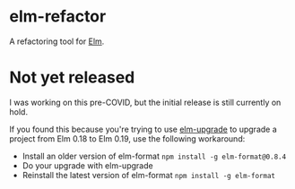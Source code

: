 # elm-refactor

A refactoring tool for [Elm](https://elm-lang.org/).

# Not yet released

I was working on this pre-COVID, but the initial release is still currently on hold.

If you found this because you're trying to use [elm-upgrade](https://github.com/avh4/elm-upgrade)
to upgrade a project from Elm 0.18 to Elm 0.19, use the following workaround:
- Install an older version of elm-format `npm install -g elm-format@0.8.4`
- Do your upgrade with elm-upgrade
- Reinstall the latest version of elm-format `npm install -g elm-format`
